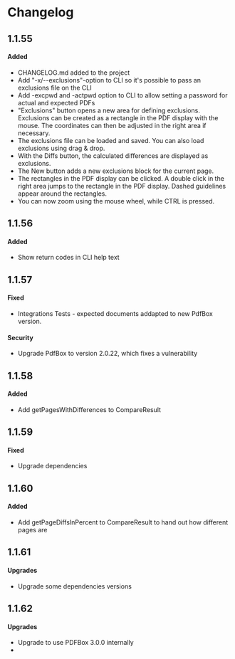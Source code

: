 # Changelog

## 1.1.55

#### Added
- CHANGELOG.md added to the project
- Add "-x/--exclusions"-option to CLI so it's possible to pass an exclusions file on the CLI
- Add -excpwd and -actpwd option to CLI to allow setting a password for actual and expected PDFs
- "Exclusions" button opens a new area for defining exclusions. Exclusions can be created as a rectangle in the PDF display with the mouse. The coordinates can then be adjusted in the right area if necessary.
- The exclusions file can be loaded and saved. You can also load exclusions using drag & drop.
- With the Diffs button, the calculated differences are displayed as exclusions.
- The New button adds a new exclusions block for the current page.
- The rectangles in the PDF display can be clicked. A double click in the right area jumps to the rectangle in the PDF display. Dashed guidelines appear around the rectangles.
- You can now zoom using the mouse wheel, while CTRL is pressed.

## 1.1.56

#### Added
- Show return codes in CLI help text

## 1.1.57

#### Fixed
- Integrations Tests - expected documents addapted to new PdfBox version.

#### Security
- Upgrade PdfBox to version 2.0.22, which fixes a vulnerability

## 1.1.58

#### Added
- Add getPagesWithDifferences to CompareResult

## 1.1.59

#### Fixed
- Upgrade dependencies

## 1.1.60

#### Added
- Add getPageDiffsInPercent to CompareResult to hand out how different pages are

## 1.1.61

#### Upgrades
- Upgrade some dependencies versions

## 1.1.62

#### Upgrades
- Upgrade to use PDFBox 3.0.0 internally
- 